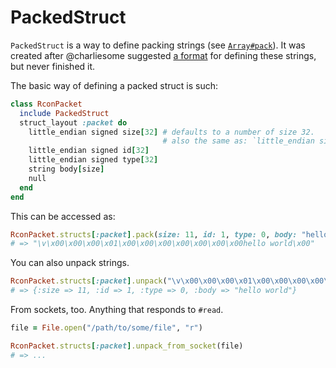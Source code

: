 # PackedStruct

`PackedStruct` is a way to define packing strings (see [`Array#pack`](http://ruby-doc.org/core-2.0/Array.html#method-i-pack)).
It was created after @charliesome suggested [a format](https://gist.github.com/redjazz96/6dda0554f62e4f77253a) for defining these strings, but never finished it.

The basic way of defining a packed struct is such:

```Ruby
class RconPacket
  include PackedStruct
  struct_layout :packet do
    little_endian signed size[32] # defaults to a number of size 32.
                                  # also the same as: `little_endian signed long size`
    little_endian signed id[32]
    little_endian signed type[32]
    string body[size]
    null
  end
end
```

This can be accessed as:

```Ruby
RconPacket.structs[:packet].pack(size: 11, id: 1, type: 0, body: "hello world")
# => "\v\x00\x00\x00\x01\x00\x00\x00\x00\x00\x00\x00hello world\x00"
```

You can also unpack strings.

```Ruby
RconPacket.structs[:packet].unpack("\v\x00\x00\x00\x01\x00\x00\x00\x00\x00\x00\x00hello world\x00")
# => {:size => 11, :id => 1, :type => 0, :body => "hello world"}
```

From sockets, too.  Anything that responds to `#read`.

```Ruby
file = File.open("/path/to/some/file", "r")

RconPacket.structs[:packet].unpack_from_socket(file)
# => ...
```
